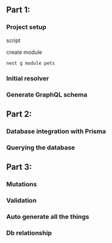 ## Part 1:
### Project setup 
script

create module
```
nest g module pets
```

### Initial resolver
### Generate GraphQL schema

## Part 2:
### Database integration with Prisma
### Querying the database

## Part 3:
### Mutations
### Validation
### Auto generate all the things 
### Db relationship